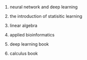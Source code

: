 1. neural network and deep learning 
2. the introduction of statisitic learning
3. linear algebra
4. applied bioinformatics


1. deep learning book
2. calculus book

